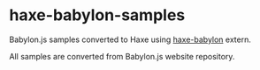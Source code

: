 # haxe-babylon-samples

Babylon.js samples converted to Haxe using [haxe-babylon](https://github.com/firefalcom/haxe-babylon) extern.

All samples are converted from Babylon.js website repository.

